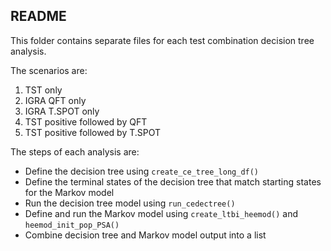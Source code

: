 ## README

This folder contains separate files for each test combination decision tree analysis.

The scenarios are:

1. TST only
2. IGRA QFT only
3. IGRA T.SPOT only
4. TST positive followed by QFT
5. TST positive followed by T.SPOT

The steps of each analysis are:

* Define the decision tree using `create_ce_tree_long_df()`
* Define the terminal states of the decision tree that match starting states for the Markov model
* Run the decision tree model using `run_cedectree()`
* Define and run the Markov model using `create_ltbi_heemod()` and `heemod_init_pop_PSA()`
* Combine decision tree and Markov model output into a list


